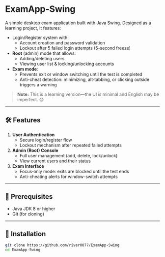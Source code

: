 # ExamApp‑Swing

A simple desktop exam application built with Java Swing. Designed as a learning project, it features:

- Login/Register system with:
  - Account creation and password validation
  - Lockout after 5 failed login attempts (5-second freeze)
- **Root** (admin) mode that allows:
  - Adding/deleting users
  - Viewing user list & locking/unlocking accounts
- **Exam mode**:
  - Prevents exit or window switching until the test is completed
  - Anti-cheat detection: minimizing, alt‑tabbing, or clicking outside triggers a warning

> **Note:** This is a learning version—the UI is minimal and English may be imperfect. 😊

---

## 🛠️ Features

1. **User Authentication**
   - Secure login/register flow
   - Lockout mechanism after repeated failed attempts
2. **Admin (Root) Console**
   - Full user management (add, delete, lock/unlock)
   - View current users and their status
3. **Exam Interface**
   - Focus‑only mode: exits are blocked until the test ends
   - Anti-cheating alerts for window-switch attempts

---

## 🧩 Prerequisites

- Java JDK 8 or higher
- Git (for cloning)

---

## 🚀 Installation

```bash
git clone https://github.com/river0077/ExamApp-Swing
cd ExamApp-Swing
